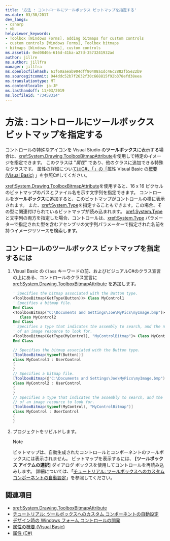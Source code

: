 ```yaml
---
title: '方法 : コントロールにツールボックス ビットマップを指定する'
ms.date: 03/30/2017
dev_langs:
- csharp
- vb
helpviewer_keywords:
- Toolbox [Windows Forms], adding bitmaps for custom controls
- custom controls [Windows Forms], Toolbox bitmaps
- bitmaps [Windows Forms], custom controls
ms.assetid: 0ed0840a-616d-41ba-a27d-3573241932ad
author: jillre
ms.author: jillfra
manager: jillfra
ms.openlocfilehash: 61f60aaeab904dff80408a1dc46c2882fb5e22b9
ms.sourcegitcommit: 944ddc52b7f2632f30c668815f92b378efd38eea
ms.translationtype: MT
ms.contentlocale: ja-JP
ms.lasthandoff: 11/03/2019
ms.locfileid: "73458314"
---
```

# <a name="how-to-provide-a-toolbox-bitmap-for-a-control"></a>方法 : コントロールにツールボックス ビットマップを指定する

コントロールの特殊なアイコンを Visual Studio の**ツールボックス**に表示する場合は、<xref:System.Drawing.ToolboxBitmapAttribute>を使用して特定のイメージを指定できます。 このクラスは "*属性*" であり、他のクラスに追加できる特殊なクラスです。 属性の詳細につい[てはC#、「」の「](../../../csharp/programming-guide/concepts/attributes/index.md)属性 Visual Basic の[概要 (Visual Basic)](../../../visual-basic/programming-guide/concepts/attributes/index.md) 」を参照C#してください。

<xref:System.Drawing.ToolboxBitmapAttribute>を使用すると、16 x 16 ピクセルのビットマップのパスとファイル名を示す文字列を指定できます。 コントロールを**ツールボックス**に追加すると、このビットマップがコントロールの横に表示されます。 また、<xref:System.Type>を指定することもできます。この場合、その型に関連付けられているビットマップが読み込まれます。 <xref:System.Type> と文字列の両方を指定した場合、コントロールは、<xref:System.Type> パラメーターで指定された型を含むアセンブリの文字列パラメーターで指定された名前を持つイメージリソースを検索します。

## <a name="to-specify-a-toolbox-bitmap-for-your-control"></a>コントロールのツールボックス ビットマップを指定するには

1. Visual Basic の `Class` キーワードの前、およびビジュアルC#のクラス宣言の上にある、コントロールのクラス宣言に <xref:System.Drawing.ToolboxBitmapAttribute> を追加します。

    ```vb
    ' Specifies the bitmap associated with the Button type.
    <ToolboxBitmap(GetType(Button))> Class MyControl1
    ' Specifies a bitmap file.
    End Class
    <ToolboxBitmap("C:\Documents and Settings\Joe\MyPics\myImage.bmp")> _
       Class MyControl2
    End Class
    ' Specifies a type that indicates the assembly to search, and the name
    ' of an image resource to look for.
    <ToolboxBitmap(GetType(MyControl), "MyControlBitmap")> Class MyControl
    End Class
    ```

    ```csharp
    // Specifies the bitmap associated with the Button type.
    [ToolboxBitmap(typeof(Button))]
    class MyControl1 : UserControl
    {
    }
    // Specifies a bitmap file.
    [ToolboxBitmap(@"C:\Documents and Settings\Joe\MyPics\myImage.bmp")]
    class MyControl2 : UserControl
    {
    }
    // Specifies a type that indicates the assembly to search, and the name
    // of an image resource to look for.
    [ToolboxBitmap(typeof(MyControl), "MyControlBitmap")]
    class MyControl : UserControl
    {
    }
    ```

2. プロジェクトをリビルドします。

    > [!NOTE]
    > ビットマップは、自動生成されたコントロールとコンポーネントのツールボックスには表示されません。 ビットマップを表示するには、 **[ツールボックス アイテムの選択]** ダイアログ ボックスを使用してコントロールを再読み込みします。 詳細については、「[チュートリアル: ツールボックスへのカスタム コンポーネントの自動設定](walkthrough-automatically-populating-the-toolbox-with-custom-components.md)」を参照してください。

## <a name="see-also"></a>関連項目

- <xref:System.Drawing.ToolboxBitmapAttribute>
- [チュートリアル: ツールボックスへのカスタム コンポーネントの自動設定](walkthrough-automatically-populating-the-toolbox-with-custom-components.md)
- [デザイン時の Windows フォーム コントロールの開発](developing-windows-forms-controls-at-design-time.md)
- [属性の概要 (Visual Basic)](../../../visual-basic/programming-guide/concepts/attributes/index.md)
- [属性 (C#)](../../../csharp/programming-guide/concepts/attributes/index.md)
